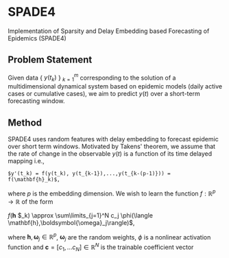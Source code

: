 # SPADE4
Implementation of Sparsity and Delay Embedding based Forecasting of Epidemics (SPADE4)

## Problem Statement
Given data { $y(t_k)$ } $_{k=1}^m$ corresponding to the solution of a multidimensional dynamical system based on epidemic models (daily active cases or cumulative cases), we aim to predict $y(t)$ over a short-term forecasting window.

## Method

SPADE4 uses random features with delay embedding to forecast epidemic over short term windows. Motivated by Takens' theorem, we assume that the rate of change in the observable $y(t)$ is a function of its time delayed mapping i.e.,

    $y'(t_k) = f(y(t_k), y(t_{k-1}),...,y(t_{k-(p-1)})) = f(\mathbf{h}_k)$,
    
where $p$ is the embedding dimension. We wish to learn the function $f:\mathbb{R}^p\rightarrow\mathbb{R}$ of the form

$f(\mathbf{h}$ $_k) \approx \sum\limits_{j=1}^N c_j \phi(\langle \mathbf{h},\boldsymbol{\omega}_j\rangle)$,

 where $\mathbf{h}, \boldsymbol{\omega}_j\in\mathbb{R}^{p}$, $\boldsymbol{\omega}_j$ are the random weights, $\phi$ is a nonlinear activation function and $\mathbf{c} =[c_1,... c_N]\in\mathbb{R}^N$ is the trainable coefficient vector

